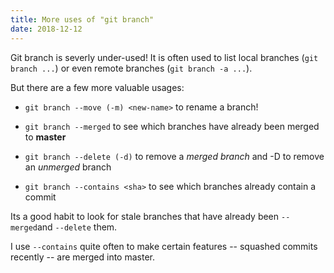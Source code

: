 ```yaml
---
title: More uses of "git branch"
date: 2018-12-12
---
```


Git branch is severly under-used! It is often used to  list local branches (`git branch ...`) or even remote branches (`git branch -a ...`).

But there are a few more valuable usages:

* `git branch --move (-m) <new-name>` to rename a branch! 

* `git branch --merged` to see which branches have already been merged to **master**

* `git branch --delete (-d)` to remove a _merged branch_ and -D to remove an _unmerged_ branch

* `git branch --contains <sha>` to see which branches already contain a commit

Its a good habit to look for stale branches that have already been `--merged`and `--delete` them.

I use `--contains` quite often to make certain features -- squashed commits recently -- are merged into master.  
